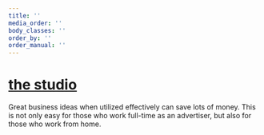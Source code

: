 ```yaml
---
title: ''
media_order: ''
body_classes: ''
order_by: ''
order_manual: ''
---
```


# [the studio](/about)

Great business ideas when utilized effectively can save lots of money. This is not only easy for those who work full-time as an advertiser, but also for those who work from home.

